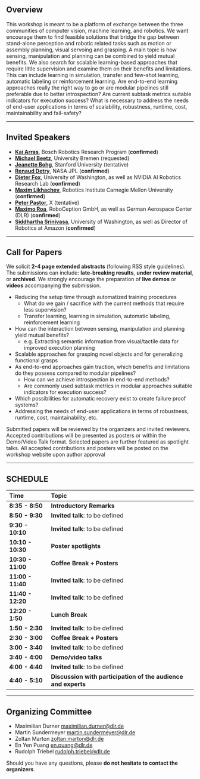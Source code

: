 ## Overview
This workshop is meant to be a platform of exchange between the three communities of computer vision, machine learning, and robotics. We want encourage them to find feasible solutions that bridge the gap between stand-alone  perception and robotic related tasks such as motion or assembly planning, visual servoing  and grasping. A main topic is how sensing, manipulation and planning  can be combined to yield mutual benefits. We also search for scalable  learning-based approaches that require little supervision and examine them on their benefits and limitations. This can include learning in simulation, transfer and few-shot learning, automatic labeling or reinforcement learning. Are end-to-end learning  approaches really the right way to go or are modular pipelines still preferable due to better introspection? Are current subtask metrics suitable indicators for execution success? What is necessary to address the  needs of end-user applications in terms of scalability, robustness, runtime, cost,  maintainability and fail-safety? 

---

## Invited Speakers
* [__Kai Arras__](https://www.bosch.com/de/forschung/know-how/forscher/dr-kai-oliver-arras/), Bosch Robotics Research Program (__confirmed__)
* [__Michael Beetz__](http://ai.uni-bremen.de/team/michael_beetz), University Bremen (requested)
* [__Jeanette Bohg__](https://am.is.tuebingen.mpg.de/person/jbohg), Stanford University (tentative)
* [__Renaud Detry__](https://www-robotics.jpl.nasa.gov/people/Renaud_Detry/), NASA JPL (__confirmed__)
* [__Dieter Fox__](https://homes.cs.washington.edu/~fox/), University of Washington, as well as NVIDIA AI Robotics Research Lab (__confirmed__)
* [__Maxim Likhachev__](http://www.cs.cmu.edu/~maxim/), Robotics Institute Carnegie Mellon University (__confirmed__)
* [__Peter Pastor__](https://scholar.google.com/citations?user=_ws9LLgAAAAJ&hl=de), X (tentative)
* [__Maximo Roa__](https://rmc.dlr.de/rm/de/staff/maximo.roa/), RoboCeption GmbH, as well as German Aerospace Center (DLR) (__confirmed__)
* [__Siddhartha Srinivasa__](https://goodrobot.ai/), University of Washington, as well as Director of Robotics at Amazon (__confirmed__) 

---

## Call for Papers
We solicit __2-4 page extended abstracts__ (following RSS style guidelines). The submissions can include: __late-breaking results__, __under review material__, or __archived__. We strongly encourage the preparation of __live demos__ or __videos__ accompanying the submission.

* Reducing the setup time through automatized training procedures
  * What do we gain / sacrifice with the current methods that require less supervision?
  * Transfer learning, learning in simulation, automatic labeling, reinforcement learning
* How can the interaction between sensing, manipulation and planning yield mutual benefits?
  * e.g. Extracting semantic information from visual/tactile data for improved execution planning
* Scalable approaches for grasping novel objects and for generalizing functional grasps
* As end-to-end approaches gain traction, which benefits and limitations do they possess compared to modular pipelines?
  * How can we achieve introspection in end-to-end methods?
  * Are commonly used subtask metrics in modular approaches suitable indicators for execution success?
* Which possibilities for automatic recovery exist to create failure proof systems?
* Addressing the needs of end-user applications in terms of robustness, runtime, cost, maintainability, etc.

Submitted papers will be reviewed by the organizers and invited reviewers. Accepted contributions will be presented as posters or within the Demo/Video Talk format. Selected papers are further featured as spotlight talks. All accepted contributions and posters will be posted on the workshop website upon author approval

---

## SCHEDULE

| Time  | Topic |
| :------------- | :------------- |
| __8:35 - 8:50__ | __Introductory Remarks__ |
| __8:50 - 9:30__ | __Invited talk__: to be defined |
| __9:30 - 10:10__ | __Invited talk__: to be defined |
| __10:10 - 10:30__ | __Poster spotlights__ |
| __10:30 - 11:00__ | __Coffee Break + Posters__ |
| __11:00 - 11:40__ | __Invited talk__: to be defined |
| __11:40 - 12:20__ | __Invited talk__: to be defined |
| __12:20 - 1:50__ | __Lunch Break__ |
| __1:50 - 2:30__ | __Invited talk__: to be defined |
| __2:30 - 3:00__ | __Coffee Break + Posters__ |
| __3:00 - 3:40__ | __Invited talk__: to be defined |
| __3:40 - 4:00__ | __Demo/video talks__ |
| __4:00 - 4:40__ | __Invited talk__: to be defined |
| __4:40 - 5:10__ | __Discussion with participation of the audience and experts__ |

---

## Organizing Committee
* Maximilian Durner <maximilian.durner@dlr.de>
* Martin Sundermeyer <martin.sundermeyer@dlr.de>
* Zoltan Marton <zoltan.marton@dlr.de>
* En Yen Puang <en.puang@dlr.de> 
* Rudolph Triebel <rudolph.triebel@dlr.de>

Should you have any questions, please __do not hesitate to contact the organizers__.

